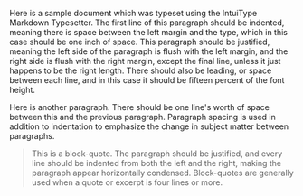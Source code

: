 Here is a sample document which was typeset using the IntuiType Markdown Typesetter.
The first line of this paragraph should be indented, meaning there is space between the left margin and the type,
which in this case should be one inch of space.
This paragraph should be justified, meaning the left side of the paragraph is flush with the left margin, and the right side is flush with the right margin,
except the final line, unless it just happens to be the right length.
There should also be leading, or space between each line, and in this case it should be fifteen percent of the font height.

Here is another paragraph.
There should be one line's worth of space between this and the previous paragraph.
Paragraph spacing is used in addition to indentation to emphasize the change in subject matter between paragraphs.

> This is a block-quote.
> The paragraph should be justified, and every line should be indented from both the left and the right, making the paragraph appear horizontally condensed.
> Block-quotes are generally used when a quote or excerpt is four lines or more.
